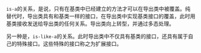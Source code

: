 `is-a`的关系，是说，只有在基类中已经建立的方法才可以在导出类中被覆盖。纯替代时，导出类具有和基类一样的接口，在导出类中实现基类接口的覆盖，此时用基类接收发送给导出类的任何关系。导出类向上转型，并通过多态处理。



另一种是，`is-like-a`的关系。此时导出类中不仅具有基类的接口，还具有属于自己的特殊接口。这些特殊的接口称之为扩展接口。
